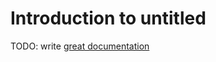# Introduction to untitled

TODO: write [great documentation](http://jacobian.org/writing/what-to-write/)
